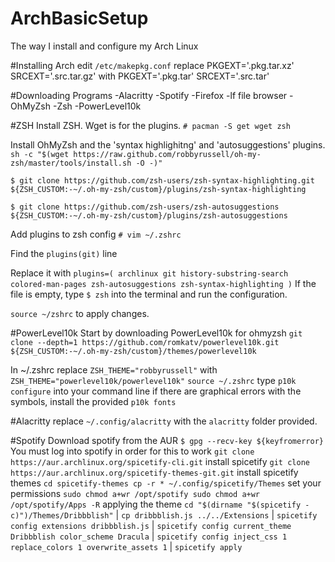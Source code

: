 # ArchBasicSetup
The way I install and configure my Arch Linux

#Installing Arch
edit `/etc/makepkg.conf` 
replace PKGEXT='.pkg.tar.xz' SRCEXT='.src.tar.gz'
with PKGEXT='.pkg.tar' SRCEXT='.src.tar'

#Downloading Programs
-Alacritty
-Spotify
-Firefox
-lf file browser
-OhMyZsh
-Zsh
-PowerLevel10k

#ZSH
Install ZSH. Wget is for the plugins.
`# pacman -S get wget zsh`

Install OhMyZsh and the 'syntax highlighitng' and 'autosuggestions' plugins.
`sh -c "$(wget https://raw.github.com/robbyrussell/oh-my-zsh/master/tools/install.sh -O -)"`

`$ git clone https://github.com/zsh-users/zsh-syntax-highlighting.git ${ZSH_CUSTOM:-~/.oh-my-zsh/custom}/plugins/zsh-syntax-highlighting`

`$ git clone https://github.com/zsh-users/zsh-autosuggestions ${ZSH_CUSTOM:-~/.oh-my-zsh/custom}/plugins/zsh-autosuggestions`

Add plugins to zsh config
`# vim ~/.zshrc`

Find the `plugins(git)` line

Replace it with `plugins=(
    archlinux
    git
    history-substring-search
    colored-man-pages
    zsh-autosuggestions
    zsh-syntax-highlighting
)`
If the file is empty, type `$ zsh` into the terminal and run the configuration.

`source ~/zshrc` to apply changes.

#PowerLevel10k
Start by downloading PowerLevel10k for ohmyzsh
`git clone --depth=1 https://github.com/romkatv/powerlevel10k.git ${ZSH_CUSTOM:-~/.oh-my-zsh/custom}/themes/powerlevel10k`

In ~/.zshrc
replace `ZSH_THEME="robbyrussell"`
with `ZSH_THEME="powerlevel10k/powerlevel10k"`
`source ~/.zshrc`
type `p10k configure` into your command line
if there are graphical errors with the symbols, install the provided `p10k fonts`

#Alacritty
replace `~/.config/alacritty`
with the `alacritty` folder provided.

#Spotify
Download spotify from the AUR
`$ gpg --recv-key ${keyfromerror}`
You must log into spotify in order for this to work
`git clone https://aur.archlinux.org/spicetify-cli.git`
install spicetify
`git clone https://aur.archlinux.org/spicetify-themes-git.git`
install spicetify themes
`cd spicetify-themes
cp -r * ~/.config/spicetify/Themes`
set your permissions
`sudo chmod a+wr /opt/spotify
sudo chmod a+wr /opt/spotify/Apps -R`
applying the theme
`cd "$(dirname "$(spicetify -c)")/Themes/Dribbblish"` |
`cp dribbblish.js ../../Extensions` |
`spicetify config extensions dribbblish.js` |
`spicetify config current_theme Dribbblish color_scheme Dracula` |
`spicetify config inject_css 1 replace_colors 1 overwrite_assets 1` |
`spicetify apply`
